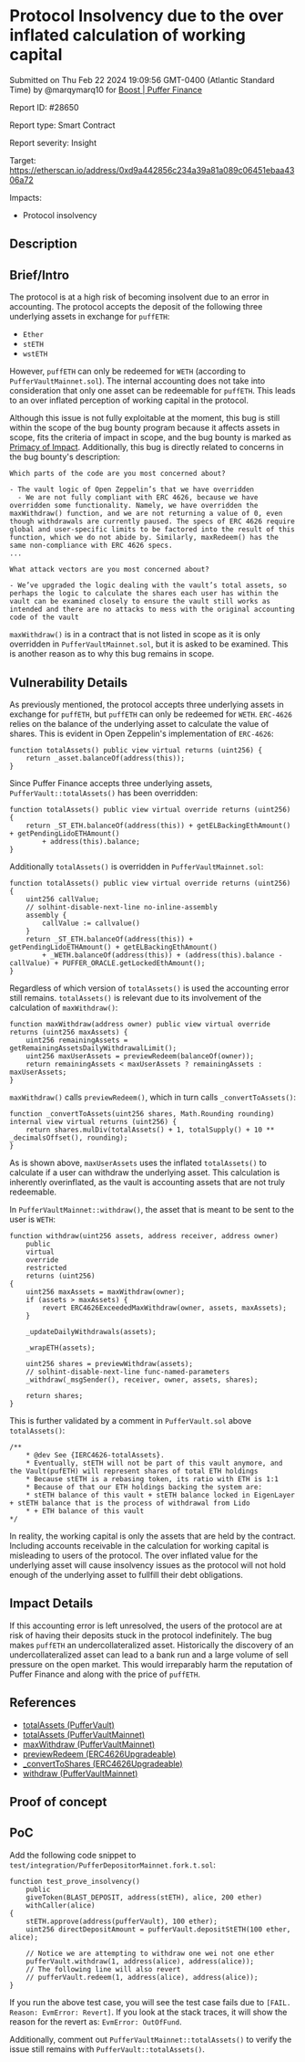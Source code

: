 
# Protocol Insolvency due to the over inflated calculation of working capital

Submitted on Thu Feb 22 2024 19:09:56 GMT-0400 (Atlantic Standard Time) by @marqymarq10 for [Boost | Puffer Finance](https://immunefi.com/bounty/pufferfinance-boost/)

Report ID: #28650

Report type: Smart Contract

Report severity: Insight

Target: https://etherscan.io/address/0xd9a442856c234a39a81a089c06451ebaa4306a72

Impacts:
- Protocol insolvency

## Description
## Brief/Intro
The protocol is at a high risk of becoming insolvent due to an error in accounting. 
The protocol accepts the deposit of the following three underlying assets in exchange for `puffETH`:
- `Ether`
- `stETH`
- `wstETH`

However, `puffETH` can only be redeemed for `WETH` (according to `PufferVaultMainnet.sol`). The internal accounting does not take into consideration that only one asset can be redeemable for `puffETH`. This leads to an over inflated perception of working capital in the protocol.

Although this issue is not fully exploitable at the moment, this bug is still within the scope of the bug bounty program because it affects assets in scope, fits the criteria of impact in scope, and the bug bounty is marked as [Primacy of Impact](https://immunefisupport.zendesk.com/hc/en-us/articles/12340245635089-Best-Practices-Primacy-of-Impact).
Additionally, this bug is directly related to concerns in the bug bounty's description:
```
Which parts of the code are you most concerned about?

- The vault logic of Open Zeppelin’s that we have overridden
  - We are not fully compliant with ERC 4626, because we have overridden some functionality. Namely, we have overridden the maxWithdraw() function, and we are not returning a value of 0, even though withdrawals are currently paused. The specs of ERC 4626 require global and user-specific limits to be factored into the result of this function, which we do not abide by. Similarly, maxRedeem() has the same non-compliance with ERC 4626 specs.
...

What attack vectors are you most concerned about?

- We’ve upgraded the logic dealing with the vault’s total assets, so perhaps the logic to calculate the shares each user has within the vault can be examined closely to ensure the vault still works as intended and there are no attacks to mess with the original accounting code of the vault
```
```maxWithdraw()``` is in a contract that is not listed in scope as it is only overridden in `PufferVaultMainnet.sol`, but it is asked to be examined. This is another reason as to why this bug remains in scope.


## Vulnerability Details
As previously mentioned, the protocol accepts three underlying assets in exchange for `puffETH`, but `puffETH` can only be redeemed for `WETH`. `ERC-4626` relies on the balance of the underlying asset to calculate the value of shares. This is evident in Open Zeppelin's implementation of `ERC-4626`:
```
function totalAssets() public view virtual returns (uint256) {
    return _asset.balanceOf(address(this));
}
```
Since Puffer Finance accepts three underlying assets, `PufferVault::totalAssets()` has been overridden:
```
function totalAssets() public view virtual override returns (uint256) {
    return _ST_ETH.balanceOf(address(this)) + getELBackingEthAmount() + getPendingLidoETHAmount()
        + address(this).balance;
}
```
Additionally `totalAssets()` is overridden in `PufferVaultMainnet.sol`:
```
function totalAssets() public view virtual override returns (uint256) {
    uint256 callValue;
    // solhint-disable-next-line no-inline-assembly
    assembly {
        callValue := callvalue()
    }
    return _ST_ETH.balanceOf(address(this)) + getPendingLidoETHAmount() + getELBackingEthAmount()
        + _WETH.balanceOf(address(this)) + (address(this).balance - callValue) + PUFFER_ORACLE.getLockedEthAmount();
}
```
Regardless of which version of `totalAssets()` is used the accounting error still remains. `totalAssets()` is relevant due to its involvement of the calculation of `maxWithdraw()`:
```
function maxWithdraw(address owner) public view virtual override returns (uint256 maxAssets) {
    uint256 remainingAssets = getRemainingAssetsDailyWithdrawalLimit();
    uint256 maxUserAssets = previewRedeem(balanceOf(owner));
    return remainingAssets < maxUserAssets ? remainingAssets : maxUserAssets;
}
```
`maxWithdraw()` calls `previewRedeem()`, which in turn calls `_convertToAssets()`:
```
function _convertToAssets(uint256 shares, Math.Rounding rounding) internal view virtual returns (uint256) {
    return shares.mulDiv(totalAssets() + 1, totalSupply() + 10 ** _decimalsOffset(), rounding);
}
```
As is shown above, `maxUserAssets` uses the inflated `totalAssets()` to calculate if a user can withdraw the underlying asset. This calculation is inherently overinflated, as the vault is accounting assets that are not truly redeemable.

In `PufferVaultMainnet::withdraw()`, the asset that is meant to be sent to the user is `WETH`:
```
function withdraw(uint256 assets, address receiver, address owner)
    public
    virtual
    override
    restricted
    returns (uint256)
{
    uint256 maxAssets = maxWithdraw(owner);
    if (assets > maxAssets) {
        revert ERC4626ExceededMaxWithdraw(owner, assets, maxAssets);
    }

    _updateDailyWithdrawals(assets);

    _wrapETH(assets);

    uint256 shares = previewWithdraw(assets);
    // solhint-disable-next-line func-named-parameters
    _withdraw(_msgSender(), receiver, owner, assets, shares);

    return shares;
}
```
This is further validated by a comment in `PufferVault.sol` above `totalAssets()`:
```
/**
    * @dev See {IERC4626-totalAssets}.
    * Eventually, stETH will not be part of this vault anymore, and the Vault(pufETH) will represent shares of total ETH holdings
    * Because stETH is a rebasing token, its ratio with ETH is 1:1
    * Because of that our ETH holdings backing the system are:
    * stETH balance of this vault + stETH balance locked in EigenLayer + stETH balance that is the process of withdrawal from Lido
    * + ETH balance of this vault
*/
```
In reality, the working capital is only the assets that are held by the contract. Including accounts receivable in the calculation for working capital is misleading to users of the protocol. The over inflated value for the underlying asset will cause insolvency issues as the protocol will not hold enough of the underlying asset to fullfill their debt obligations. 

## Impact Details
If this accounting error is left unresolved, the users of the protocol are at risk of having their deposits stuck in the protocol indefinitely. The bug makes `puffETH` an undercollateralized asset. Historically the discovery of an undercollateralized asset can lead to a bank run and a large volume of sell pressure on the open market. This would irreparably harm the reputation of Puffer Finance and along with the price of `puffETH`.  

## References
- [totalAssets (PufferVault)](https://github.com/PufferFinance/pufETH/blob/0a345743ec4886735b046164876be32c35e59ebe/src/PufferVault.sol#L142-L153)
- [totalAssets (PufferVaultMainnet)](https://github.com/PufferFinance/pufETH/blob/0a345743ec4886735b046164876be32c35e59ebe/src/PufferVaultMainnet.sol#L64-L85)
- [maxWithdraw (PufferVaultMainnet)](https://github.com/PufferFinance/pufETH/blob/0a345743ec4886735b046164876be32c35e59ebe/src/PufferVaultMainnet.sol#L87-L97)
- [previewRedeem (ERC4626Upgradeable)](https://github.com/OpenZeppelin/openzeppelin-contracts-upgradeable/blob/789ba4f167cc94088e305d78e4ae6f3c1ec2e6f1/contracts/token/ERC20/extensions/ERC4626Upgradeable.sol#L188-L191)
- [_convertToShares (ERC4626Upgradeable)](https://github.com/OpenZeppelin/openzeppelin-contracts-upgradeable/blob/789ba4f167cc94088e305d78e4ae6f3c1ec2e6f1/contracts/token/ERC20/extensions/ERC4626Upgradeable.sol#L252-L257)
- [withdraw (PufferVaultMainnet)](https://github.com/PufferFinance/pufETH/blob/0a345743ec4886735b046164876be32c35e59ebe/src/PufferVaultMainnet.sol#L111-L137)


        
## Proof of concept
## PoC
Add the following code snippet to `test/integration/PufferDepositorMainnet.fork.t.sol`:
```
function test_prove_insolvency()
    public
    giveToken(BLAST_DEPOSIT, address(stETH), alice, 200 ether)
    withCaller(alice)
{
    stETH.approve(address(pufferVault), 100 ether);
    uint256 directDepositAmount = pufferVault.depositStETH(100 ether, alice);

    // Notice we are attempting to withdraw one wei not one ether
    pufferVault.withdraw(1, address(alice), address(alice));
    // The following line will also revert 
    // pufferVault.redeem(1, address(alice), address(alice));
}
```
If you run the above test case, you will see the test case fails due to `[FAIL. Reason: EvmError: Revert]`. If you look at the stack traces, it will show the reason for the revert as: `EvmError: OutOfFund`.

Additionally, comment out `PufferVaultMainnet::totalAssets()` to verify the issue still remains with `PufferVault::totalAssets()`.